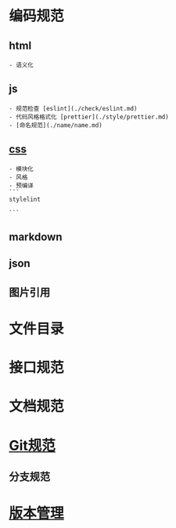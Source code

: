 # 编码规范

## html
    - 语义化
## js
    - 规范检查 [eslint](./check/eslint.md)
    - 代码风格格式化 [prettier](./style/prettier.md)
    - [命名规范](./name/name.md) 
## [css](./style/stylelint.md)
    - 模块化
    - 风格
    - 预编译
    ```
    stylelint

    ```
## markdown
## json

## 图片引用

# 文件目录
# 接口规范
# 文档规范
# [Git规范](./git/git.md)
## 分支规范
# [版本管理](./version.md)